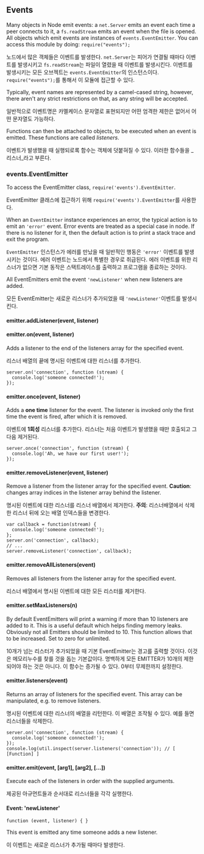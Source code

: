 ## Events

Many objects in Node emit events: a `net.Server` emits an event each time
a peer connects to it, a `fs.readStream` emits an event when the file is
opened. All objects which emit events are instances of `events.EventEmitter`.
You can access this module by doing: `require("events");`

노드에서 많은 객체들은 이벤트를 발생한다. `net.Server`는 피어가 연결될 때마다 이벤트를 발생시키고 `fs.readStream`는 파일이 열렸을 때 이벤트를 발생시킨다. 이벤트를 발생시키는 모든 오브젝트는 `events.EventEmitter`의 인스턴스이다. `require("events");`를 통해서 이 모듈에 접근할 수 있다.

Typically, event names are represented by a camel-cased string, however,
there aren't any strict restrictions on that, as any string will be accepted.

일반적으로 이벤트명은 카멜케이스 문자열로 표현되지만 어떤 엄격한 제한은 없어서 어떤 문자열도 가능하다.

Functions can then be attached to objects, to be executed when an event
is emitted. These functions are called _listeners_.

이벤트가 발생했을 때 실행되로록 함수는 객체에 덧붙혀질 수 있다.  이러한 함수들을 _리스너_라고 부른다.

### events.EventEmitter

To access the EventEmitter class, `require('events').EventEmitter`.

EventEmitter 클래스에 접근하기 위해  `require('events').EventEmitter`를 사용한다.

When an `EventEmitter` instance experiences an error, the typical action is
to emit an `'error'` event.  Error events are treated as a special case in node.
If there is no listener for it, then the default action is to print a stack
trace and exit the program.

`EventEmitter` 인스턴스가 에러를 만났을 때 일반적인 행동은 `'error'` 이벤트를 발생시키는 것이다. 에러 이벤트는 노드에서 특별한 경우로 취급된다. 에러 이벤트를 위한 리스너가 없으면 기본 동작은 스택트레이스를 출력하고 프로그램을 종료하는 것이다.

All EventEmitters emit the event `'newListener'` when new listeners are
added.

모든 EventEmitter는 새로운 리스너가 추가되었을 때 `'newListener'`이벤트를 발생시킨다. 

#### emitter.addListener(event, listener)
#### emitter.on(event, listener)

Adds a listener to the end of the listeners array for the specified event.

리스너 배열의 끝에 명시된 이벤트에 대한 리스너를 추가한다.

    server.on('connection', function (stream) {
      console.log('someone connected!');
    });

#### emitter.once(event, listener)

Adds a **one time** listener for the event. The listener is
invoked only the first time the event is fired, after which
it is removed.

이벤트에 **1회성** 리스너를 추가한다. 리스너는 처음 이벤트가 발생했을 때만 호출되고 그 다음 제거된다. 

    server.once('connection', function (stream) {
      console.log('Ah, we have our first user!');
    });

#### emitter.removeListener(event, listener)

Remove a listener from the listener array for the specified event.
**Caution**: changes array indices in the listener array behind the listener.

명시된 이벤트에 대한 리스너를 리스너 배열에서 제거한다. **주의**: 리스너배열에서 삭제한 리스너 뒤에 오는 배열 인덱스들을 변경한다.

    var callback = function(stream) {
      console.log('someone connected!');
    };
    server.on('connection', callback);
    // ...
    server.removeListener('connection', callback);


#### emitter.removeAllListeners(event)

Removes all listeners from the listener array for the specified event.

리스너 배열에서 명시된 이벤트에 대한 모든 리스터를 제거한다.


#### emitter.setMaxListeners(n)

By default EventEmitters will print a warning if more than 10 listeners are
added to it. This is a useful default which helps finding memory leaks.
Obviously not all Emitters should be limited to 10. This function allows
that to be increased. Set to zero for unlimited.

10개가 넘는 리스터가 추가되었을 때 기본 EventEmitter는 경고를 출력할 것이다. 이것은 메모리누수를 찾를 것을 돕는 기본값이다. 명백하게 모든 EMITTER가 10개의 제한되어야 하는 것은 아니다. 이 함수는 증가될 수 있다. 0부터 무제한까지 설정한다. 


#### emitter.listeners(event)

Returns an array of listeners for the specified event. This array can be
manipulated, e.g. to remove listeners.

명시된 이벤트에 대한 리스너의 배열을 리턴한다. 이 배열은 조작될 수 있다. 예를 들면 리스너들을 삭제한다.

    server.on('connection', function (stream) {
      console.log('someone connected!');
    });
    console.log(util.inspect(server.listeners('connection')); // [ [Function] ]

#### emitter.emit(event, [arg1], [arg2], [...])

Execute each of the listeners in order with the supplied arguments.

제공된 아규먼트들과 순서대로 리스너들을 각각 실행한다.

#### Event: 'newListener'

`function (event, listener) { }`

This event is emitted any time someone adds a new listener.

이 이벤트는 새로운 리스너가 추가될 때마다 발생한다.

